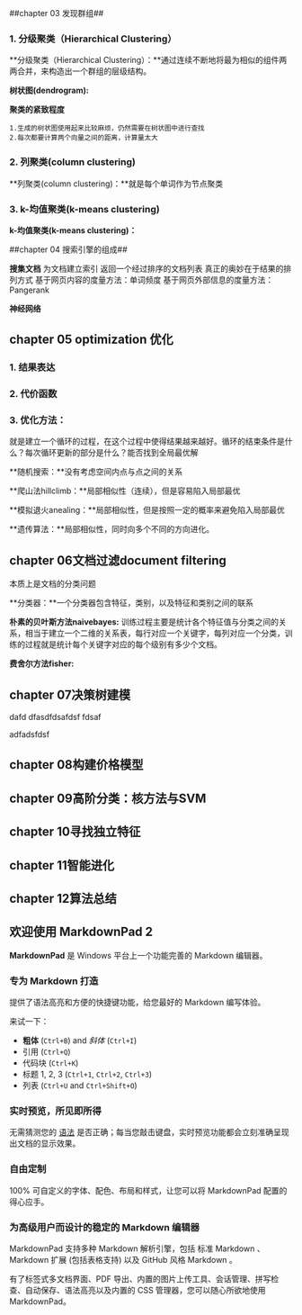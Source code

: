 ##chapter 03 发现群组##

### 1. 分级聚类（Hierarchical Clustering） ###

**分级聚类（Hierarchical Clustering）：**通过连续不断地将最为相似的组件两两合并，来构造出一个群组的层级结构。

**树状图(dendrogram):**

**聚类的紧致程度**

    1.生成的树状图使用起来比较麻烦，仍然需要在树状图中进行查找
    2.每次都要计算两个向量之间的距离，计算量太大

### 2. 列聚类(column clustering) ###

**列聚类(column clustering)：**就是每个单词作为节点聚类


### 3. k-均值聚类(k-means clustering) ###
**k-均值聚类(k-means clustering)：**


##chapter 04 搜索引擎的组成##

**搜集文档**
为文档建立索引
返回一个经过排序的文档列表
真正的奥妙在于结果的排列方式
基于网页内容的度量方法：单词频度
基于网页外部信息的度量方法：Pangerank


**神经网络**


## chapter 05 optimization 优化 ##
### **1. 结果表达** ###

### **2. 代价函数** ###

### **3. 优化方法：** ###
就是建立一个循环的过程，在这个过程中使得结果越来越好。循环的结束条件是什么？每次循环更新的部分是什么？能否找到全局最优解

**随机搜索：**没有考虑空间内点与点之间的关系

**爬山法hillclimb：**局部相似性（连续），但是容易陷入局部最优

**模拟退火anealing：**局部相似性，但是按照一定的概率来避免陷入局部最优

**遗传算法：**局部相似性，同时向多个不同的方向进化。




## chapter 06文档过滤document filtering ##

本质上是文档的分类问题

**分类器：**一个分类器包含特征，类别，以及特征和类别之间的联系

**朴素的贝叶斯方法naivebayes:**
训练过程主要是统计各个特征值与分类之间的关系，相当于建立一个二维的关系表，每行对应一个关键字，每列对应一个分类，训练的过程就是统计每个关键字对应的每个级别有多少个文档。


**费舍尔方法fisher:**



## chapter 07决策树建模 ##

dafd 
dfasdfdsafdsf 
fdsaf


adfadsfdsf

## chapter 08构建价格模型 ##

## chapter 09高阶分类：核方法与SVM ##


## chapter 10寻找独立特征 ##

## chapter 11智能进化 ##

## chapter 12算法总结 ##





## 欢迎使用 MarkdownPad 2 ##

**MarkdownPad** 是 Windows 平台上一个功能完善的 Markdown 编辑器。

### 专为 Markdown 打造 ###

提供了语法高亮和方便的快捷键功能，给您最好的 Markdown 编写体验。

来试一下：

- **粗体** (`Ctrl+B`) and *斜体* (`Ctrl+I`)
- 引用 (`Ctrl+Q`)
- 代码块 (`Ctrl+K`)
- 标题 1, 2, 3 (`Ctrl+1`, `Ctrl+2`, `Ctrl+3`)
- 列表 (`Ctrl+U` and `Ctrl+Shift+O`)

### 实时预览，所见即所得 ###

无需猜测您的 [语法](http://markdownpad.com) 是否正确；每当您敲击键盘，实时预览功能都会立刻准确呈现出文档的显示效果。

### 自由定制 ###
 
100% 可自定义的字体、配色、布局和样式，让您可以将 MarkdownPad 配置的得心应手。

### 为高级用户而设计的稳定的 Markdown 编辑器 ###
 
 MarkdownPad 支持多种 Markdown 解析引擎，包括 标准 Markdown 、 Markdown 扩展 (包括表格支持) 以及 GitHub 风格 Markdown 。
 
 有了标签式多文档界面、PDF 导出、内置的图片上传工具、会话管理、拼写检查、自动保存、语法高亮以及内置的 CSS 管理器，您可以随心所欲地使用 MarkdownPad。
